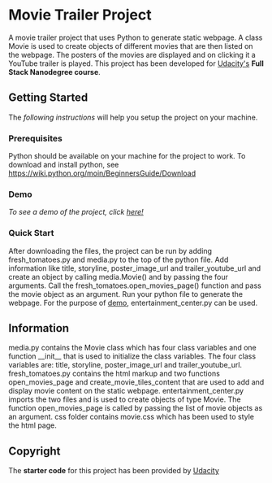 # Movie Trailer Project

A movie trailer project that uses Python to generate static webpage. A class Movie is used to create objects of different movies that are then listed on the webpage. The posters of the movies are displayed and on clicking it a YouTube trailer is played. This project has been developed for <a href="https://in.udacity.com/">Udacity's</a> __Full Stack Nanodegree course__.

## Getting Started

The _following instructions_ will help you setup the project on your machine.

### Prerequisites

Python should be available on your machine for the project to work. To download and install python, see https://wiki.python.org/moin/BeginnersGuide/Download

### Demo

_To see a demo of the project, click <a href="https://shradhakatyal.github.io/MovieTrailerProject/fresh_tomatoes.html">here!</a>_

### Quick Start

After downloading the files, the project can be run by adding fresh\_tomatoes.py and media.py to the top of the python file. Add information like title, storyline, poster\_image\_url and trailer\_youtube\_url and create an object by calling  media.Movie() and by passing the four arguments. Call the fresh\_tomatoes.open\_movies\_page() function and pass the movie object as an argument. Run your python file to generate the webpage. For the purpose of <a href="https://shradhakatyal.github.io/MovieTrailerProject/fresh_tomatoes.html">demo</a>, entertainment\_center.py can be used.

## Information

media.py contains the Movie class which has four class variables and one function \_\_init\_\_ that is used to initialize the class variables. The four class variables are: title, storyline, poster\_image\_url and trailer\_youtube\_url.
fresh\_tomatoes.py contains the html markup and two functions open\_movies\_page and create\_movie\_tiles\_content that are used to add and display movie content on the static webpage.
entertainment\_center.py imports the two files and is used to create objects of type Movie. The function open\_movies\_page is called by passing the list of movie objects as an argument.
css folder contains movie.css which has been used to style the html page.

## Copyright
The __starter code__ for this project has been provided by <a href="https://in.udacity.com/">Udacity</a>
